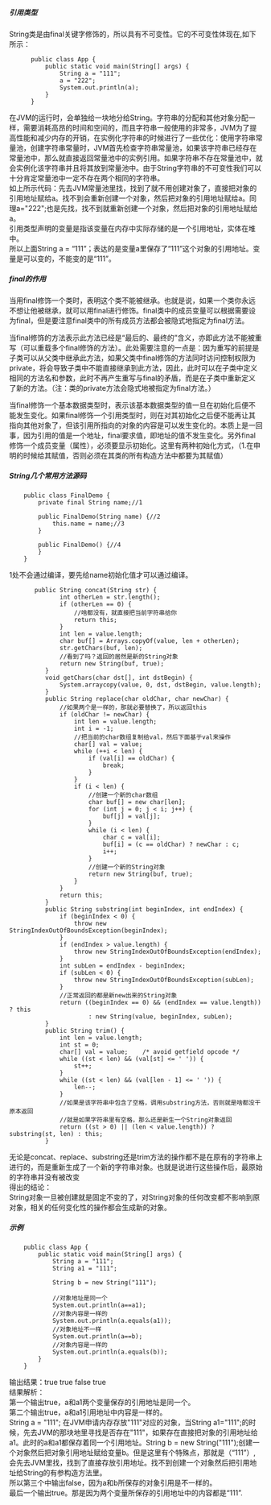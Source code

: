##### 引用类型

String类是由final关键字修饰的，所以具有不可变性。它的不可变性体现在,如下所示：

          public class App {
              public static void main(String[] args) {
                  String a = "111";
                  a = "222";
                  System.out.println(a);
              }
          }
在JVM的运行时，会单独给一块地分给String。字符串的分配和其他对象分配一样，需要消耗高昂的时间和空间的，而且字符串一般使用的非常多，JVM为了提高性能和减少内存的开销，在实例化字符串的时候进行了一些优化：使用字符串常量池，创建字符串常量时，JVM首先检查字符串常量池，如果该字符串已经存在常量池中，那么就直接返回常量池中的实例引用。如果字符串不存在常量池中，就会实例化该字符串并且将其放到常量池中。由于String字符串的不可变性我们可以十分肯定常量池中一定不存在两个相同的字符串。<br>
如上所示代码：先去JVM常量池里找，找到了就不用创建对象了，直接把对象的引用地址赋给a。找不到会重新创建一个对象，然后把对象的引用地址赋给a。同理a="222";也是先找，找不到就重新创建一个对象，然后把对象的引用地址赋给a。<br>
引用类型声明的变量是指该变量在内存中实际存储的是一个引用地址，实体在堆中。<br>
所以上面String a = “111”；表达的是变量a里保存了“111”这个对象的引用地址。变量是可以变的，不能变的是“111”。
##### final的作用
当用final修饰一个类时，表明这个类不能被继承。也就是说，如果一个类你永远不想让他被继承，就可以用final进行修饰。final类中的成员变量可以根据需要设为final，但是要注意final类中的所有成员方法都会被隐式地指定为final方法。

当final修饰的方法表示此方法已经是“最后的、最终的”含义，亦即此方法不能被重写（可以重载多个final修饰的方法）。此处需要注意的一点是：因为重写的前提是子类可以从父类中继承此方法，如果父类中final修饰的方法同时访问控制权限为private，将会导致子类中不能直接继承到此方法，因此，此时可以在子类中定义相同的方法名和参数，此时不再产生重写与final的矛盾，而是在子类中重新定义了新的方法。（注：类的private方法会隐式地被指定为final方法。）

当final修饰一个基本数据类型时，表示该基本数据类型的值一旦在初始化后便不能发生变化。如果final修饰一个引用类型时，则在对其初始化之后便不能再让其指向其他对象了，但该引用所指向的对象的内容是可以发生变化的。本质上是一回事，因为引用的值是一个地址，final要求值，即地址的值不发生变化。另外final修饰一个成员变量（属性），必须要显示初始化。这里有两种初始化方式，（1.在申明的时候给其赋值，否则必须在其类的所有构造方法中都要为其赋值）
##### String几个常用方法源码

        public class FinalDemo {
            private final String name;//1

            public FinalDemo(String name) {//2
                this.name = name;//3
            }

            public FinalDemo() {//4
            }
        }
 1处不会通过编译，要先给name初始化值才可以通过编译。
 
           public String concat(String str) {
                  int otherLen = str.length();
                  if (otherLen == 0) {
                      //啥都没有，就直接把当前字符串给你
                      return this;
                  }
                  int len = value.length;
                  char buf[] = Arrays.copyOf(value, len + otherLen);
                  str.getChars(buf, len);
                  //看到了吗？返回的居然是新的String对象
                  return new String(buf, true);
              }
              void getChars(char dst[], int dstBegin) {
                  System.arraycopy(value, 0, dst, dstBegin, value.length);
              }    
              public String replace(char oldChar, char newChar) {
                  //如果两个是一样的，那就必要替换了，所以返回this
                  if (oldChar != newChar) {
                      int len = value.length;
                      int i = -1;
                      //把当前的char数组复制给val，然后下面基于val来操作
                      char[] val = value; 
                      while (++i < len) {
                          if (val[i] == oldChar) {
                              break;
                          }
                      }
                      if (i < len) {
                          //创建一个新的char数组
                          char buf[] = new char[len];
                          for (int j = 0; j < i; j++) {
                              buf[j] = val[j];
                          }
                          while (i < len) {
                              char c = val[i];
                              buf[i] = (c == oldChar) ? newChar : c;
                              i++;
                          }
                          //创建一个新的String对象
                          return new String(buf, true);
                      }
                  }
                  return this;
              }
              public String substring(int beginIndex, int endIndex) {
                  if (beginIndex < 0) {
                      throw new StringIndexOutOfBoundsException(beginIndex);
                  }
                  if (endIndex > value.length) {
                      throw new StringIndexOutOfBoundsException(endIndex);
                  }
                  int subLen = endIndex - beginIndex;
                  if (subLen < 0) {
                      throw new StringIndexOutOfBoundsException(subLen);
                  }
                  //正常返回的都是新new出来的String对象
                  return ((beginIndex == 0) && (endIndex == value.length)) ? this
                          : new String(value, beginIndex, subLen);
              }
              public String trim() {
                  int len = value.length;
                  int st = 0;
                  char[] val = value;    /* avoid getfield opcode */
                  while ((st < len) && (val[st] <= ' ')) {
                      st++;
                  }
                  while ((st < len) && (val[len - 1] <= ' ')) {
                      len--;
                  }
                  //如果是该字符串中包含了空格，调用substring方法，否则就是啥都没干原本返回
                  //就是如果字符串里有空格，那么还是新生一个String对象返回
                  return ((st > 0) || (len < value.length)) ? substring(st, len) : this;
              }
无论是concat、replace、substring还是trim方法的操作都不是在原有的字符串上进行的，而是重新生成了一个新的字符串对象。也就是说进行这些操作后，最原始的字符串并没有被改变<br>
得出的结论：<br>
String对象一旦被创建就是固定不变的了，对String对象的任何改变都不影响到原对象，相关的任何变化性的操作都会生成新的对象。<br>
##### 示例

        public class App {
            public static void main(String[] args) {
                String a = "111";
                String a1 = "111";

                String b = new String("111");

                //对象地址是同一个
                System.out.println(a==a1);
                //对象内容是一样的
                System.out.println(a.equals(a1));
                //对象地址不一样
                System.out.println(a==b);
                //对象内容是一样的
                System.out.println(a.equals(b));
            }
        }
输出结果：true true false true <br>
结果解析：<br>
第一个输出true，a和a1两个变量保存的引用地址是同一个。<br>
第二个输出true，a和a1引用地址中内容是一样的。<br>
String a = "111"; 在JVM申请内存存放"111"对应的对象，当String a1="111";的时候，先去JVM的那块地里寻找是否存在"111"，如果存在直接把对象的引用地址给a1。此时的a和a1都保存着同一个引用地址。String b = new String("111");创建一个对象然后把对象引用地址赋给变量b。但是这里有个特殊点，那就是（“111”）,会先去JVM里找，找到了直接存放引用地址。找不到创建一个对象然后把引用地址给String的有参构造方法里。<br>
所以第三个中输出false，因为a和b所保存的对象引用是不一样的。<br>
最后一个输出true。那是因为两个变量所保存的引用地址中的内容都是“111”.
